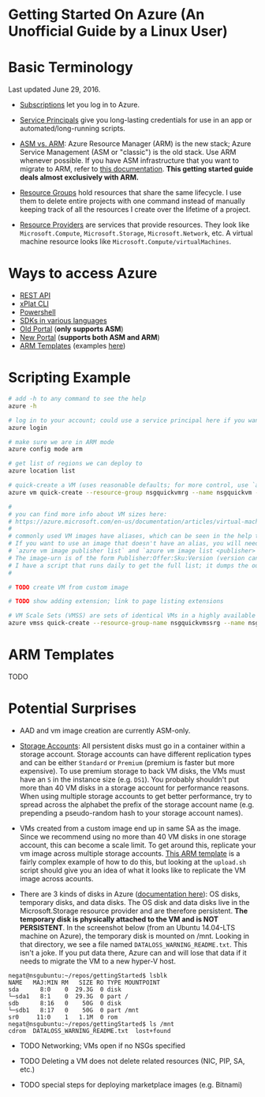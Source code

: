 Getting Started On Azure (An Unofficial Guide by a Linux User)
==============================================================

# Basic Terminology

Last updated June 29, 2016.

* [Subscriptions](https://azure.microsoft.com/en-us/documentation/articles/active-directory-how-subscriptions-associated-directory/) let you log in to Azure.

* [Service Principals](https://azure.microsoft.com/en-us/documentation/articles/resource-group-create-service-principal-portal/) give you long-lasting credentials for use in an app or automated/long-running scripts.

* [ASM vs. ARM](https://azure.microsoft.com/en-us/documentation/articles/resource-manager-deployment-model/): Azure Resource Manager (ARM) is the new stack; Azure Service Management (ASM or "classic") is the old stack. Use ARM whenever possible. If you have ASM infrastructure that you want to migrate to ARM, refer to [this documentation](https://azure.microsoft.com/en-us/documentation/articles/virtual-machines-windows-migration-classic-resource-manager-deep-dive/). **This getting started guide deals almost exclusively with ARM.**

* [Resource Groups](https://azure.microsoft.com/en-us/documentation/articles/resource-group-overview/#resource-groups) hold resources that share the same lifecycle. I use them to delete entire projects with one command instead of manually keeping track of all the resources I create over the lifetime of a project.

* [Resource Providers](https://azure.microsoft.com/en-us/documentation/articles/resource-group-overview/#resource-providers) are services that provide resources. They look like `Microsoft.Compute`, `Microsoft.Storage`, `Microsoft.Network`, etc. A virtual machine resource looks like `Microsoft.Compute/virtualMachines`.


# Ways to access Azure

* [REST API](https://msdn.microsoft.com/en-us/library/azure/dn790568.aspx)
* [xPlat CLI](https://azure.microsoft.com/en-us/documentation/articles/xplat-cli-install/)
* [Powershell](https://azure.microsoft.com/en-us/documentation/articles/powershell-install-configure/)
* [SDKs in various languages](https://azure.microsoft.com/en-us/downloads/)
* [Old Portal](https://manage.windowsazure.com) (**only supports ASM**)
* [New Portal](https://portal.azure.com) (**supports both ASM and ARM**)
* [ARM Templates](https://azure.microsoft.com/en-us/documentation/articles/resource-group-authoring-templates/) (examples [here](https://github.com/Azure/azure-quickstart-templates))


# Scripting Example

```bash
# add -h to any command to see the help
azure -h

# log in to your account; could use a service principal here if you want
azure login

# make sure we are in ARM mode
azure config mode arm

# get list of regions we can deploy to
azure location list

# quick-create a VM (uses reasonable defaults; for more control, use `azure vm create`)
azure vm quick-create --resource-group nsgquickvmrg --name nsgquickvm --location westus --os-type Linux --image-urn UbuntuLTS --vm-size Standard_D2_v2 --admin-username negat --admin-password P4%%w0rd

#
# you can find more info about VM sizes here:
# https://azure.microsoft.com/en-us/documentation/articles/virtual-machines-windows-sizes/
#
# commonly used VM images have aliases, which can be seen in the help text for `azure vm quick-create`.
# If you want to use an image that doesn't have an alias, you will need to use the commands
# `azure vm image publisher list` and `azure vm image list <publisher>` to find the image you want.
# The image-urn is of the form Publisher:Offer:Sku:Version (version can be `latest` if you want the latest set of patches).
# I have a script that runs daily to get the full list; it dumps the output here: http://armtg.azurewebsites.net/vm_image_list.html
#

# TODO create VM from custom image

# TODO show adding extension; link to page listing extensions

# VM Scale Sets (VMSS) are sets of identical VMs in a highly available configuration that can autoscale/manual scale (more info here: https://azure.microsoft.com/en-us/documentation/articles/virtual-machine-scale-sets-overview/)
azure vmss quick-create --resource-group-name nsgquickvmssrg --name nsgquickvmss --location westus --image-urn UbuntuLTS --vm-size Standard_D2_v2 --admin-username negat --admin-password P4%%w0rd --capacity 3
```


# ARM Templates

TODO


# Potential Surprises

* AAD and vm image creation are currently ASM-only.

* [Storage Accounts](https://azure.microsoft.com/en-us/documentation/articles/storage-create-storage-account/): All persistent disks must go in a container within a storage account. Storage accounts can have different replication types and can be either `Standard` or `Premium` (premium is faster but more expensive). To use premium storage to back VM disks, the VMs must have an `S` in the instance size (e.g. `DS1`). You probably shouldn't put more than 40 VM disks in a storage account for performance reasons. When using multiple storage accounts to get better performance, try to spread across the alphabet the prefix of the storage account name (e.g. prepending a pseudo-random hash to your storage account names).

* VMs created from a custom image end up in same SA as the image. Since we recommend using no more than 40 VM disks in one storage account, this can become a scale limit. To get around this, replicate your vm image across multiple storage accounts. [This ARM template](https://github.com/Azure/azure-quickstart-templates/tree/master/301-custom-images-at-scale) is a fairly complex example of how to do this, but looking at the `upload.sh` script should give you an idea of what it looks like to replicate the VM image across acounts.

* There are 3 kinds of disks in Azure ([documentation here](https://azure.microsoft.com/en-us/documentation/articles/virtual-machines-linux-about-disks-vhds/)): OS disks, temporary disks, and data disks. The OS disk and data disks live in the Microsoft.Storage resource provider and are therefore persistent. **The temporary disk is physically attached to the VM and is NOT PERSISTENT**. In the screenshot below (from an Ubuntu 14.04-LTS machine on Azure), the temporary disk is mounted on /mnt. Looking in that directory, we see a file named `DATALOSS_WARNING_README.txt`. This isn't a joke. If you put data there, Azure can and will lose that data if it needs to migrate the VM to a new hyper-V host.

```
negat@nsgubuntu:~/repos/gettingStarted$ lsblk
NAME   MAJ:MIN RM   SIZE RO TYPE MOUNTPOINT
sda      8:0    0  29.3G  0 disk
└─sda1   8:1    0  29.3G  0 part /
sdb      8:16   0    50G  0 disk
└─sdb1   8:17   0    50G  0 part /mnt
sr0     11:0    1   1.1M  0 rom
negat@nsgubuntu:~/repos/gettingStarted$ ls /mnt
cdrom  DATALOSS_WARNING_README.txt  lost+found
```

* TODO Networking; VMs open if no NSGs specified

* TODO Deleting a VM does not delete related resources (NIC, PIP, SA, etc.)

* TODO special steps for deploying marketplace images (e.g. Bitnami)